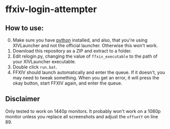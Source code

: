 # ffxiv-login-attempter
## How to use:
0. Make sure you have [python](https://www.python.org/downloads/) installed, and also, that you're using XIVLauncher and not the official launcher. Otherwise this won't work.
1. Download this repository as a ZIP and extract to a folder.
2. Edit relogin.py, changing the value of `ffxiv_executable` to the path of your XIVLauncher executable.
2. Double click `run.bat`.
3. FFXIV should launch automatically and enter the queue. If it doesn't, you may need to tweak something. When you get an error, it will press the okay button, start FFXIV again, and enter the queue.

## Disclaimer
Only tested to work on 1440p monitors. It probably won't work on a 1080p monitor unless you replace all screenshots and adjust the `offsetY` on line 89.
